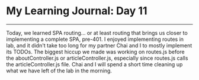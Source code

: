 # My Learning Journal: Day 11
*********************************************************************
Today, we learned SPA routing... or at least routing that brings us closer to implementing a complete SPA, pre-401. I enjoyed implementing routes in lab, and it didn't take too long for my partner Chai and I to mostly implement its TODOs. The biggest hiccup we made was working on routes.js before the aboutController.js or articleController.js, especially since routes.js calls the articleController.js file. Chai and I will spend a short time cleaning up what we have left of the lab in the morning. 
